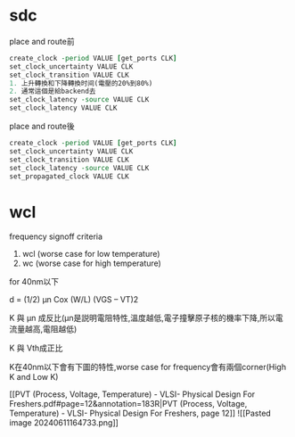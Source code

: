 # sdc

place and route前
``` TCL
create_clock -period VALUE [get_ports CLK]
set_clock_uncertainty VALUE CLK
set_clock_transition VALUE CLK
1. 上升轉換和下降轉換时间(電壓的20%到80%)
2. 通常這個是給backend去
set_clock_latency -source VALUE CLK
set_clock_latency VALUE CLK
```


place and route後
``` TCL
create_clock -period VALUE [get_ports CLK]
set_clock_uncertainty VALUE CLK 
set_clock_transition VALUE CLK 
set_clock_latency -source VALUE CLK
set_propagated_clock VALUE CLK
```


# wcl

frequency signoff criteria
1. wcl (worse case for low temperature)
2. wc (worse case for high temperature)


for 40nm以下

d = (1/2) μn Cox (W/L) (VGS – VT)2

K 與 μn 成反比(μn是説明電阻特性,溫度越低,電子撞擊原子核的機率下降,所以電流量越高,電阻越低)

K 與 Vth成正比

K在40nm以下會有下圖的特性,worse case for frequency會有兩個corner(High K and Low K)

[[PVT (Process, Voltage, Temperature) - VLSI- Physical Design For Freshers.pdf#page=12&annotation=183R|PVT (Process, Voltage, Temperature) - VLSI- Physical Design For Freshers, page 12]]
![[Pasted image 20240611164733.png]]
